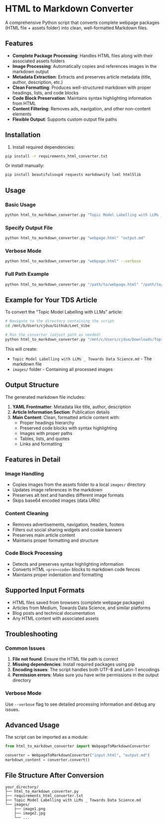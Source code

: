 # HTML to Markdown Converter

A comprehensive Python script that converts complete webpage packages (HTML file + assets folder) into clean, well-formatted Markdown files.

## Features

- **Complete Package Processing**: Handles HTML files along with their associated assets folders
- **Image Processing**: Automatically copies and references images in the markdown output
- **Metadata Extraction**: Extracts and preserves article metadata (title, author, description, etc.)
- **Clean Formatting**: Produces well-structured markdown with proper headings, lists, and code blocks
- **Code Block Preservation**: Maintains syntax highlighting information from HTML
- **Content Filtering**: Removes ads, navigation, and other non-content elements
- **Flexible Output**: Supports custom output file paths

## Installation

1. Install required dependencies:
```bash
pip install -r requirements_html_converter.txt
```

Or install manually:
```bash
pip install beautifulsoup4 requests markdownify lxml html5lib
```

## Usage

### Basic Usage
```bash
python html_to_markdown_converter.py "Topic Model Labelling with LLMs _ Towards Data Science.html"
```

### Specify Output File
```bash
python html_to_markdown_converter.py "webpage.html" "output.md"
```

### Verbose Mode
```bash
python html_to_markdown_converter.py "webpage.html" --verbose
```

### Full Path Example
```bash
python html_to_markdown_converter.py "/path/to/webpage.html" "/path/to/output.md"
```

## Example for Your TDS Article

To convert the "Topic Model Labelling with LLMs" article:

```bash
# Navigate to the directory containing the script
cd /mnt/b/Users/cjdua/Github/Leet_Vibe

# Run the converter (adjust path as needed)
python html_to_markdown_converter.py "/mnt/c/Users/cjdua/Downloads/Topic Model Labelling with LLMs _ Towards Data Science.html"
```

This will create:
- `Topic Model Labelling with LLMs _ Towards Data Science.md` - The markdown file
- `images/` folder - Containing all processed images

## Output Structure

The generated markdown file includes:

1. **YAML Frontmatter**: Metadata like title, author, description
2. **Article Information Section**: Publication details
3. **Main Content**: Clean, formatted article content with:
   - Proper headings hierarchy
   - Preserved code blocks with syntax highlighting
   - Images with proper paths
   - Tables, lists, and quotes
   - Links and formatting

## Features in Detail

### Image Handling
- Copies images from the assets folder to a local `images/` directory
- Updates image references in the markdown
- Preserves alt text and handles different image formats
- Skips base64 encoded images (data URIs)

### Content Cleaning
- Removes advertisements, navigation, headers, footers
- Filters out social sharing widgets and cookie banners
- Preserves main article content
- Maintains proper formatting and structure

### Code Block Processing
- Detects and preserves syntax highlighting information
- Converts HTML `<pre><code>` blocks to markdown code fences
- Maintains proper indentation and formatting

## Supported Input Formats

- HTML files saved from browsers (complete webpage packages)
- Articles from Medium, Towards Data Science, and similar platforms
- Blog posts and technical documentation
- Any HTML content with associated assets

## Troubleshooting

### Common Issues

1. **File not found**: Ensure the HTML file path is correct
2. **Missing dependencies**: Install required packages using pip
3. **Encoding issues**: The script handles both UTF-8 and Latin-1 encodings
4. **Permission errors**: Make sure you have write permissions in the output directory

### Verbose Mode
Use `--verbose` flag to see detailed processing information and debug any issues.

## Advanced Usage

The script can be imported as a module:

```python
from html_to_markdown_converter import WebpageToMarkdownConverter

converter = WebpageToMarkdownConverter("input.html", "output.md")
markdown_content = converter.convert()
```

## File Structure After Conversion

```
your_directory/
├── html_to_markdown_converter.py
├── requirements_html_converter.txt
├── Topic Model Labelling with LLMs _ Towards Data Science.md
└── images/
    ├── image1.png
    ├── image2.jpg
    └── ...
```
